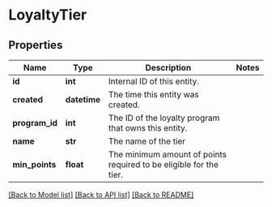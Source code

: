 # LoyaltyTier


## Properties
Name | Type | Description | Notes
------------ | ------------- | ------------- | -------------
**id** | **int** | Internal ID of this entity. | 
**created** | **datetime** | The time this entity was created. | 
**program_id** | **int** | The ID of the loyalty program that owns this entity. | 
**name** | **str** | The name of the tier | 
**min_points** | **float** | The minimum amount of points required to be eligible for the tier. | 

[[Back to Model list]](../README.md#documentation-for-models) [[Back to API list]](../README.md#documentation-for-api-endpoints) [[Back to README]](../README.md)


